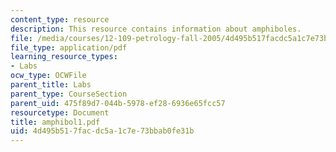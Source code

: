 ```yaml
---
content_type: resource
description: This resource contains information about amphiboles.
file: /media/courses/12-109-petrology-fall-2005/4d495b517facdc5a1c7e73bbab0fe31b_amphibol1.pdf
file_type: application/pdf
learning_resource_types:
- Labs
ocw_type: OCWFile
parent_title: Labs
parent_type: CourseSection
parent_uid: 475f89d7-044b-5978-ef28-6936e65fcc57
resourcetype: Document
title: amphibol1.pdf
uid: 4d495b51-7fac-dc5a-1c7e-73bbab0fe31b
---
```

